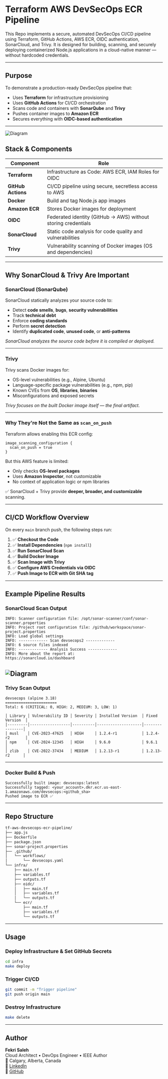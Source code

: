 
# Terraform AWS DevSecOps ECR Pipeline

This Repo implements a secure, automated DevSecOps CI/CD pipeline using Terraform, GitHub Actions, AWS ECR, OIDC authentication, SonarCloud, and Trivy. It is designed for building, scanning, and securely deploying containerized Node.js applications in a cloud-native manner — without hardcoded credentials.

---

## Purpose

To demonstrate a production-ready DevSecOps pipeline that:
- Uses **Terraform** for infrastructure provisioning
- Uses **GitHub Actions** for CI/CD orchestration
- Scans code and containers with **SonarQube** and **Trivy**
- Pushes container images to **Amazon ECR**
- Secures everything with **OIDC-based authentication**

---

![Diagram](devsecops-pipeline.png)

## Stack & Components

| Component     | Role                                                                 |
|---------------|----------------------------------------------------------------------|
| **Terraform** | Infrastructure as Code: AWS ECR, IAM Roles for OIDC                  |
| **GitHub Actions** | CI/CD pipeline using secure, secretless access to AWS           |
| **Docker**    | Build and tag Node.js app images                                      |
| **Amazon ECR**| Stores Docker images for deployment                                   |
| **OIDC**      | Federated identity (GitHub → AWS) without storing credentials         |
| **SonarCloud**| Static code analysis for code quality and vulnerabilities            |
| **Trivy**     | Vulnerability scanning of Docker images (OS and dependencies)         |

---

## Why SonarCloud & Trivy Are Important

### SonarCloud (SonarQube)
SonarCloud statically analyzes your source code to:
- Detect **code smells**, **bugs**, **security vulnerabilities**
- Track **technical debt**
- Enforce **coding standards**
- Perform **secret detection**
- Identify **duplicated code**, **unused code**, or **anti-patterns**

_SonarCloud analyzes the source code before it is compiled or deployed._

---

### Trivy
Trivy scans Docker images for:
- OS-level vulnerabilities (e.g., Alpine, Ubuntu)
- Language-specific package vulnerabilities (e.g., npm, pip)
- Known CVEs from **OS**, **libraries**, **binaries**
- Misconfigurations and exposed secrets

_Trivy focuses on the built Docker image itself — the final artifact._

---

### Why They're Not the Same as `scan_on_push`
Terraform allows enabling this ECR config:
```hcl
image_scanning_configuration {
  scan_on_push = true
}
```
But this AWS feature is limited:
- Only checks **OS-level packages**
- Uses **Amazon Inspector**, not customizable
- No context of application logic or npm libraries

✅ SonarCloud + Trivy provide **deeper, broader, and customizable** scanning.

---

## CI/CD Workflow Overview

On every `main` branch push, the following steps run:

1. ✅ **Checkout the Code**
2. ✅ **Install Dependencies** (`npm install`)
3. ✅ **Run SonarCloud Scan**
4. ✅ **Build Docker Image**
5. ✅ **Scan Image with Trivy**
6. ✅ **Configure AWS Credentials via OIDC**
7. ✅ **Push Image to ECR with Git SHA tag**

---

## Example Pipeline Results

### SonarCloud Scan Output

```log
INFO: Scanner configuration file: /opt/sonar-scanner/conf/sonar-scanner.properties
INFO: Project root configuration file: /github/workspace/sonar-project.properties
INFO: Load global settings
INFO: ------------- Scan devsecops2 -------------
INFO: 6 source files indexed
INFO: ------------- Analysis Success -------------
INFO: More about the report at:
https://sonarcloud.io/dashboard
```
![Diagram](sonarcube-result.png)
---

### Trivy Scan Output

```log
devsecops (alpine 3.18)
=======================
Total: 6 (CRITICAL: 0, HIGH: 2, MEDIUM: 3, LOW: 1)

│ Library │ Vulnerability ID │ Severity │ Installed Version  │ Fixed Version  │
│---------│------------------│----------│--------------------│----------------│
│ musl    │ CVE-2023-47625   │ HIGH     │ 1.2.4-r1           │ 1.2.4-r2       │
│ npm     │ CVE-2024-12345   │ HIGH     │ 9.6.0              │ 9.6.1          │
│ zlib    │ CVE-2022-37434   │ MEDIUM   │ 1.2.13-r1          │ 1.2.13-r2      │
```

---

### Docker Build & Push

```log
Successfully built image: devsecops:latest
Successfully tagged: <your_account>.dkr.ecr.us-east-1.amazonaws.com/devsecops:<github_sha>
Pushed image to ECR ✅
```

---

## Repo Structure

```bash
tf-aws-devsecops-ecr-pipeline/
├── app.js
├── Dockerfile
├── package.json
├── sonar-project.properties
├── .github/
│   └── workflows/
│       └── devsecops.yaml
└── infra/
    ├── main.tf
    ├── variables.tf
    ├── outputs.tf
    ├── oidc/
    │   ├── main.tf
    │   ├── variables.tf
    │   └── outputs.tf
    └── ecr/
        ├── main.tf
        ├── variables.tf
        └── outputs.tf
```

---

## Usage

### Deploy Infrastructure & Set GitHub Secrets
```bash
cd infra
make deploy
```

### Trigger CI/CD
```bash
git commit -m "Trigger pipeline"
git push origin main
```

### Destroy Infrastructure
```bash
make delete
```

---

## Author

**Fekri Saleh**  
Cloud Architect • DevOps Engineer • IEEE Author  
📍 Calgary, Alberta, Canada  
🔗 [LinkedIn](https://www.linkedin.com/in/fekri600)  
🔗 [GitHub](https://github.com/fekri600)
